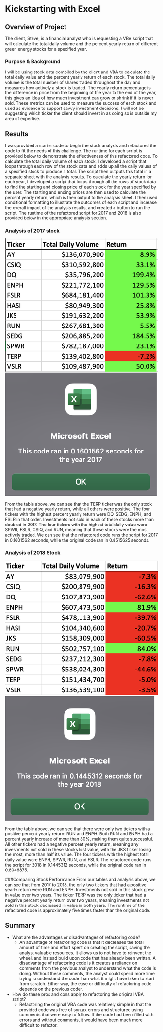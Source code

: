 # Kickstarting with Excel

## Overview of Project
The client, Steve, is a financial analyst who is requesting a VBA script that will calculate the total daily volume and the percent yearly return of different green energy stocks for a specified year.

### Purpose & Background
I will be using stock data compiled by the client and VBA to calculate the total daily value and the percent yearly return of each stock. The total daily volume is the total number of shares traded throughout the day and measures how actively a stock is traded. The yearly return percentage is the difference in price from the beginning of the year to the end of the year, this gives an idea of how much investment can grow or shrink if it is never sold. These metrics can be used to measure the success of each stock and used as evidence to support savvy investment decisions. I will not be suggesting which ticker the client should invest in as doing so is outside my area of expertise.

## Results
I was provided a starter code to begin the stock analysis and refactored the code to fit the needs of this challenge. The runtime for each script is provided below to demonstrate the effectiveness of this refactored code.
To calculate the total daily volume of each stock, I developed a script that loops through each row of the stock data and adds up all the daily values of a specified stock to produce a total. The script then outputs this total in a separate sheet with the analysis results.
To calculate the yearly return for each year, I developed a script that loops through all the rows of stock data to find the starting and closing price of each stock for the year specified by the user. The starting and ending prices are then used to calculate the percent yearly return, which is then output to the analysis sheet.
I then used conditional formatting to illustrate the outcomes of each script and increase the overall impact of the analysis results, and created a button to run the script. The runtime of the refactored script for 2017 and 2018 is also provided below in the appropriate analysis section.

### Analysis of 2017 stock
![VBA Challenge 2017 table](https://github.com/mschimmy/stock-analysis/blob/main/Resources/VBA_Challenge_2017_table.png)
![VBA Challenge 2017 runtime](https://github.com/mschimmy/stock-analysis/blob/main/Resources/VBA_Challenge_2017.png)

From the table above, we can see that the TERP ticker was the only stock that had a negative yearly return, while all others were positive. The four tickers with the highest percent yearly return were DQ, SEDG, ENPH, and FSLR in that order. Investments not sold in each of these stocks more than doubled in 2017. The four tickers with the highest total daily value were SPWR, FSLR, CSIQ, and RUN, meaning that these stocks were the most actively traded.
We can see that the refactored code runs the script for 2017 in 0.1601562 seconds, while the original code ran in 0.8515625 seconds.

### Analysis of 2018 Stock
![VBA Challenge 2018 table](https://github.com/mschimmy/stock-analysis/blob/main/Resources/VBA_Challenge_2018_table.png)
![VBA Challenge 2018 runtime](https://github.com/mschimmy/stock-analysis/blob/main/Resources/VBA_Challenge_2018.png)

From the table above, we can see that there were only two tickers with a positive percent yearly return: RUN and ENPH. Both RUN and ENPH had a percent yearly increase of more than 80%, making them quite successful. All other tickers had a negative percent yearly return, meaning any investments not sold in these stocks lost value, with the JKS ticker losing the most, more than half its value. The four tickers with the highest total daily value were ENPH, SPWR, RUN, and FSLR.
The refactored code runs the script for 2018 in 0.1445312 seconds, while the original code ran in 0.8046875.

###Comparing Stock Performance
From our tables and analysis above, we can see that from 2017 to 2018, the only two tickers that had a positive yearly return were RUN and ENPH. Investments not sold in this stock grew in value over two years. The ticker TERP was the only ticker that had a negative percent yearly return over two years, meaning investments not sold in this stock decreased in value in both years.
The runtime of the refactored code is approximately five times faster than the original code. 

## Summary
- What are the advantages or disadvantages of refactoring code?
  - An advantage of refactoring code is that it decreases the total amount of time and effort spent on creating the script, saving the analyst valuable resources. It allows us to not have to reinvent the wheel, and instead build upon code that has already been written. A disadvantage of refactoring code is it creates a reliance on comments from the previous analyst to understand what the code is doing. Without these comments, the analyst could spend more time trying to understand the code than what it might have taken to start from scratch. Either way, the ease or difficulty of refactoring code depends on the previous coder.
- How do these pros and cons apply to refactoring the original VBA script?
  - Refactoring the original VBA code was relatively simple in that the provided code was free of syntax errors and structured using comments that were easy to follow. If the code had been filled with errors and without comments, it would have been much more difficult to refactor.
